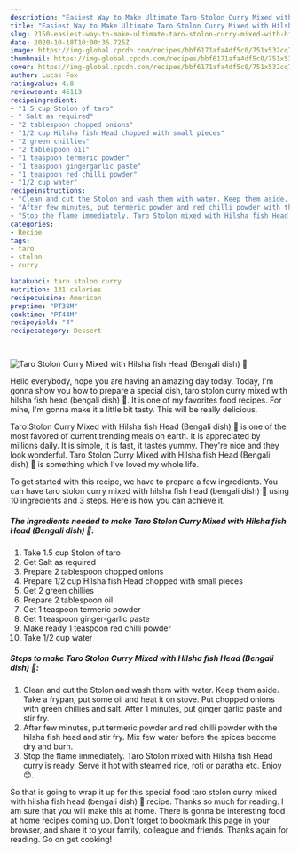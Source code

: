 ```yaml
---
description: "Easiest Way to Make Ultimate Taro Stolon Curry Mixed with Hilsha fish Head (Bengali dish) 💛"
title: "Easiest Way to Make Ultimate Taro Stolon Curry Mixed with Hilsha fish Head (Bengali dish) 💛"
slug: 2150-easiest-way-to-make-ultimate-taro-stolon-curry-mixed-with-hilsha-fish-head-bengali-dish
date: 2020-10-18T10:00:35.725Z
image: https://img-global.cpcdn.com/recipes/bbf6171afa4df5c0/751x532cq70/taro-stolon-curry-mixed-with-hilsha-fish-head-bengali-dish-💛-recipe-main-photo.jpg
thumbnail: https://img-global.cpcdn.com/recipes/bbf6171afa4df5c0/751x532cq70/taro-stolon-curry-mixed-with-hilsha-fish-head-bengali-dish-💛-recipe-main-photo.jpg
cover: https://img-global.cpcdn.com/recipes/bbf6171afa4df5c0/751x532cq70/taro-stolon-curry-mixed-with-hilsha-fish-head-bengali-dish-💛-recipe-main-photo.jpg
author: Lucas Fox
ratingvalue: 4.8
reviewcount: 46113
recipeingredient:
- "1.5 cup Stolon of taro"
- " Salt as required"
- "2 tablespoon chopped onions"
- "1/2 cup Hilsha fish Head chopped with small pieces"
- "2 green chillies"
- "2 tablespoon oil"
- "1 teaspoon termeric powder"
- "1 teaspoon gingergarlic paste"
- "1 teaspoon red chilli powder"
- "1/2 cup water"
recipeinstructions:
- "Clean and cut the Stolon and wash them with water. Keep them aside. Take a frypan, put some oil and heat it on stove. Put chopped onions with green chillies and salt. After 1 minutes, put ginger garlic paste and stir fry."
- "After few minutes, put termeric powder and red chilli powder with the hilsha fish head and stir fry. Mix few water before the spices become dry and burn."
- "Stop the flame immediately. Taro Stolon mixed with Hilsha fish Head curry is ready. Serve it hot with steamed rice, roti or paratha etc. Enjoy 😊."
categories:
- Recipe
tags:
- taro
- stolon
- curry

katakunci: taro stolon curry 
nutrition: 131 calories
recipecuisine: American
preptime: "PT38M"
cooktime: "PT44M"
recipeyield: "4"
recipecategory: Dessert

---
```



![Taro Stolon Curry Mixed with Hilsha fish Head (Bengali dish) 💛](https://img-global.cpcdn.com/recipes/bbf6171afa4df5c0/751x532cq70/taro-stolon-curry-mixed-with-hilsha-fish-head-bengali-dish-💛-recipe-main-photo.jpg)

Hello everybody, hope you are having an amazing day today. Today, I'm gonna show you how to prepare a special dish, taro stolon curry mixed with hilsha fish head (bengali dish) 💛. It is one of my favorites food recipes. For mine, I'm gonna make it a little bit tasty. This will be really delicious.

Taro Stolon Curry Mixed with Hilsha fish Head (Bengali dish) 💛 is one of the most favored of current trending meals on earth. It is appreciated by millions daily. It is simple, it is fast, it tastes yummy. They're nice and they look wonderful. Taro Stolon Curry Mixed with Hilsha fish Head (Bengali dish) 💛 is something which I've loved my whole life.




To get started with this recipe, we have to prepare a few ingredients. You can have taro stolon curry mixed with hilsha fish head (bengali dish) 💛 using 10 ingredients and 3 steps. Here is how you can achieve it.

<!--inarticleads1-->

##### The ingredients needed to make Taro Stolon Curry Mixed with Hilsha fish Head (Bengali dish) 💛:

1. Take 1.5 cup Stolon of taro
1. Get  Salt as required
1. Prepare 2 tablespoon chopped onions
1. Prepare 1/2 cup Hilsha fish Head chopped with small pieces
1. Get 2 green chillies
1. Prepare 2 tablespoon oil
1. Get 1 teaspoon termeric powder
1. Get 1 teaspoon ginger-garlic paste
1. Make ready 1 teaspoon red chilli powder
1. Take 1/2 cup water




<!--inarticleads2-->

##### Steps to make Taro Stolon Curry Mixed with Hilsha fish Head (Bengali dish) 💛:

1. Clean and cut the Stolon and wash them with water. Keep them aside. Take a frypan, put some oil and heat it on stove. Put chopped onions with green chillies and salt. After 1 minutes, put ginger garlic paste and stir fry.
1. After few minutes, put termeric powder and red chilli powder with the hilsha fish head and stir fry. Mix few water before the spices become dry and burn.
1. Stop the flame immediately. Taro Stolon mixed with Hilsha fish Head curry is ready. Serve it hot with steamed rice, roti or paratha etc. Enjoy 😊.




So that is going to wrap it up for this special food taro stolon curry mixed with hilsha fish head (bengali dish) 💛 recipe. Thanks so much for reading. I am sure that you will make this at home. There is gonna be interesting food at home recipes coming up. Don't forget to bookmark this page in your browser, and share it to your family, colleague and friends. Thanks again for reading. Go on get cooking!
